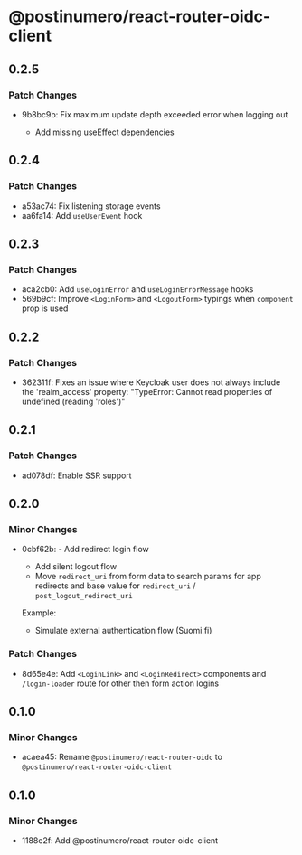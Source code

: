 # @postinumero/react-router-oidc-client

## 0.2.5

### Patch Changes

- 9b8bc9b: Fix maximum update depth exceeded error when logging out

  - Add missing useEffect dependencies

## 0.2.4

### Patch Changes

- a53ac74: Fix listening storage events
- aa6fa14: Add `useUserEvent` hook

## 0.2.3

### Patch Changes

- aca2cb0: Add `useLoginError` and `useLoginErrorMessage` hooks
- 569b9cf: Improve `<LoginForm>` and `<LogoutForm>` typings when `component` prop is used

## 0.2.2

### Patch Changes

- 362311f: Fixes an issue where Keycloak user does not always include the 'realm_access' property: "TypeError: Cannot read properties of undefined (reading 'roles')"

## 0.2.1

### Patch Changes

- ad078df: Enable SSR support

## 0.2.0

### Minor Changes

- 0cbf62b: - Add redirect login flow

  - Add silent logout flow
  - Move `redirect_uri` from form data to search params for app redirects and base value for `redirect_uri` / `post_logout_redirect_uri`

  Example:

  - Simulate external authentication flow (Suomi.fi)

### Patch Changes

- 8d65e4e: Add `<LoginLink>` and `<LoginRedirect>` components and `/login-loader` route for other then form action logins

## 0.1.0

### Minor Changes

- acaea45: Rename `@postinumero/react-router-oidc` to `@postinumero/react-router-oidc-client`

## 0.1.0

### Minor Changes

- 1188e2f: Add @postinumero/react-router-oidc-client

